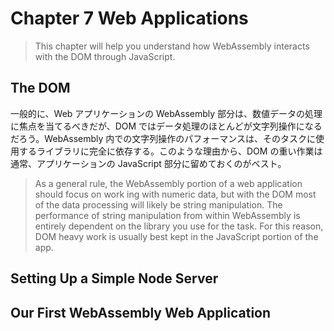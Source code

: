 # Chapter 7 Web Applications

> This chapter will help you understand how WebAssembly interacts with the DOM through JavaScript.

## The DOM

一般的に、Web アプリケーションの WebAssembly 部分は、数値データの処理に焦点を当てるべきだが、DOM ではデータ処理のほとんどが文字列操作になるだろう。WebAssembly 内での文字列操作のパフォーマンスは、そのタスクに使用するライブラリに完全に依存する。このような理由から、DOM の重い作業は通常、アプリケーションの JavaScript 部分に留めておくのがベスト。

> As a general rule, the WebAssembly portion of a web application should focus on work­ ing with numeric data, but with the DOM most of the data processing will likely be string manipulation. The performance of string manipulation from within WebAssembly is entirely dependent on the library you use for the task. For this reason, DOM heavy work is usually best kept in the JavaScript portion of the app.

## Setting Up a Simple Node Server

## Our First WebAssembly Web Application
